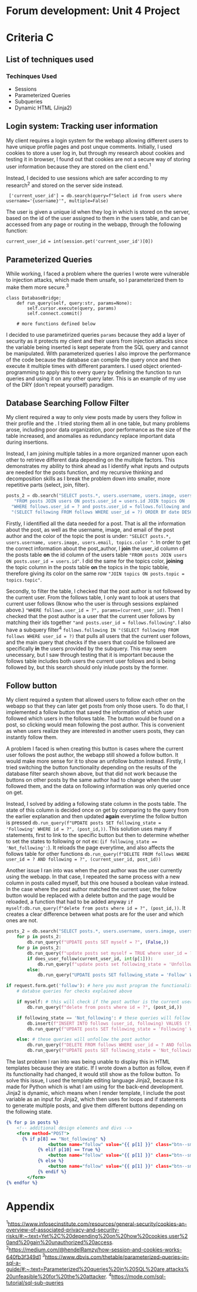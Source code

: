 # Forum development: Unit 4 Project
# Criteria C
## List of techniques used
### Techinques Used
- Sessions
- Parameterized Queries
- Subqueries
- Dynamic HTML (Jinja2)

## Login system: Tracking user information

My client requires a login system for the webapp allowing different users to have unique profile pages and post unque comments. Initially, I used cookies to store a user log in, but through my research about cookies and testing it in browser, I found out that cookies are not a secure way of storing user information because they are stored on the client end.<sup>1</sup>

Instead, I decided to use sessions which are safer according to my research<sup>2</sup> and stored on the server side instead.


``` ['current_user_id'] = db.search(query=f"Select id from users where username='{username}'", multiple=False)```

The user is given a unique id when they log in which is stored on the server, based on the id of the user assigned to them in the users table, and can be accessed from any page or routing in the webapp, through the following function:

```current_user_id = int(session.get('current_user_id')[0])```

## Parameterized Queries

While working, I faced a problem where the queries I wrote were vulnerable to injection attacks, which made them unsafe, so I parameterized them to make them more secure.<sup>3</sup>

```
class DatabaseBridge:
    def run_query(self, query:str, params=None):
        self.cursor.execute(query, params)
        self.connect.commit()
        
    # more functions defined below
```

I decided to use parametirized queries ```params``` because they add a layer of security as it protects my client and their users from injection attacks since the variable being inserted is kept seperate from the SQL query and cannot be manipulated. With parameterized queries I also improve the performance of the code because the database can compile the query once and then execute it multiple times with different paramters. I used object oriented-programming to apply this to every query by defining the function to run queries and using it on any other query later. This is an example of my use of the DRY (don't repeat yourself) paradigm.

## Database Searching Follow Filter

My client required a way to only view posts made by users they follow in their profile and the . I tried storing them all in one table, but many problems arose, including poor data organization, poor performance as the size of the table increased, and anomalies as redundancy replace important data during insertions.

Instead, I am joining multiple tables in a more organized manner upon each other to retrieve different data depending on the multiple factors. This demonstrates my ability to think ahead as I identify what inputs and outputs are needed for the posts function, and my recursive thinking and decomposition skills as I break the problem down into smaller, more repetitive parts (select, join, filter).

```.py
posts_2 = db.search("SELECT posts.*, users.username, users.image, users.email, topics.color "
   "FROM posts JOIN users ON posts.user_id = users.id JOIN topics ON     posts.topic = topics.topic JOIN follows ON posts.user_id = follows.following "
  "WHERE follows.user_id = ? and posts.user_id = follows.following and follows.following IN "
  "(SELECT following FROM follows WHERE user_id = ?) ORDER BY date DESC", multiple=True, params=(user_id, current_user_id))

```

Firstly, I identified all the data needed for a post. That is all the information about the post, as well as the username, image, and email of the post author and the color of the topic the post is under: ```"SELECT posts.*, users.username, users.image, users.email, topics.color "```. In order to get the correct information about the post_author, I **join** the user_id column of the posts table **on** the id column of the users table ```"FROM posts JOIN users ON posts.user_id = users.id"```. I did the same for the topics color, **joining** the topic column in the posts table **on** the topics in the topic tabble, therefore giving its color on the same row ```"JOIN topics ON posts.topic = topics.topic"```. 

Secondly, to filter the table, I checked that the post author is not followed by the current user. From the follows table, I only want to look at users that current user follows (Iknow who the user is through sessions explained above.) ```"WHERE follows.user_id = ?", params=(current_user_id)```. Then I checked that the post author is a user that the current user follows by matching their ids together ```"and posts.user_id = follows.following"```. I also have a subquery filter<sup>4</sup> ```follows.following IN "(SELECT following FROM follows WHERE user_id = ?)``` that pulls all users that the current user follows, and the main query that checks if the users that could be followed are specifically **in** the users provided by the subquery. This may seem unecessary, but I saw through testing that it is important because the follows table includes both users the current user follows and is being followed by, but this search should only inlude posts by the former.

## Follow button

My client required a system that allowed users to follow each other on the webapp so that they can later get posts from only those users. To do that, I implemented a follow button that saved the information of which user followed which users in the follows table. The button would be found on a post, so clicking would mean following the post author. This is convenient as when users realize they are interested in another users posts, they can instantly follow them.

A problem I faced is when creating this button is cases where the current user follows the post author, the webapp still showed a follow button. It would make more sense for it to show an unfollow button instead. Firstly, I tried switching the button functionality depending on the results of the database filter search shown above, but that did not work because the buttons on other posts by the same author had to change when the user followed them, and the data on following information was only queried once on get.

Instead, I solved by adding a following state column in the posts table. The state of this column is decided once on get by comparing to the query from the earlier explanation and then updated **again** everytime the follow button is pressed ```db.run_query(f"UPDATE posts SET following_state = 'Following' WHERE id = ?", (post_id,))```. This solution uses many if statements, first to link to the specific button but then to determine whether to set the states to following or not ex: (```if following_state == 'Not_following':```). It reloads the page everytime, and also affects the follows table for other functions ```db.run_query(f"DELETE FROM follows WHERE user_id = ? AND following = ?", (current_user_id, post_id))```

Another issue I ran into was when the post author was the user currently using the webapp. In that case, I repeated the same process with a new column in posts called myself, but this one housed a boolean value instead. In the case where the post author matched the current user, the follow button would be replaced with a delete button and the page would be reloaded, a function that had to be added anyway ```if myself:db.run_query(f"delete from posts where id = ?", (post_id,))```. It creates a clear difference between what posts are for the user and which ones are not.

```.py
posts_2 = db.search("SELECT posts.*, users.username, users.image, users.email, topics.color FROM posts JOIN users ON posts.user_id = users.id JOIN topics ON posts.topic = topics.topic JOIN follows ON posts.user_id = follows.following WHERE follows.user_id = ? and posts.user_id = follows.following ORDER BY date DESC", multiple=True, params=(user_id,))
    for p in posts_2:
        db.run_query(f"UPDATE posts SET myself = ?", (False,))
    for p in posts_2:
        db.run_query(f"update posts set myself = TRUE where user_id = ?", (current_user_id,))
        if does_user_follow(current_user_id, int(p[1])):
            db.run_query(f"update posts set following_state = 'Unfollow' where user_id = ?", (current_user_id,))
        else:
            db.run_query("UPDATE posts SET following_state = 'Follow' WHERE user_id = ?", (current_user_id,))

if request.form.get('follow'): # here you must program the functionality of each follow button
    # databse queries for checks explained above

    if myself: # this will check if the post author is the current user and switch the follow button to delete if that is true 
        db.run_query(f"delete from posts where id = ?", (post_id,))

    if following_state == 'Not_following': # these queries will follow the post author
        db.insert(f"INSERT INTO follows (user_id, following) VALUES (?, ?)", (current_user_id, post_id))
        db.run_query(f"UPDATE posts SET following_state = 'Following' WHERE id = ?", (post_id,))

    else: # these queries will unfollow the post author
        db.run_query(f"DELETE FROM follows WHERE user_id = ? AND following = ?", (current_user_id, post_id))
        db.run_query(f"UPDATE posts SET following_state = 'Not_following' WHERE id = ?", (post_id,))

```

The last problem I ran into was being unable to display this in HTML templates because they are static. If I wrote down a button as follow, even if its functionailty had changed, it would still show as the follow button. To solve this issue, I used the template editing language Jinja2, because it is made for Python which is what I am using for the back-end development. Jinja2 is dynamic, which means when I render template, I include the post variable as an input for Jinja2, which then uses for loops and if statements to generate multiple posts, and give them different buttons depending on the following state.

```.html
{% for p in posts %}
    <!-- additional design elements and divs -->
    <form method="POST">
      {% if p[8] == "Not_following" %}
                <button name="follow" value="{{ p[1] }}" class="btn--sm uppercase">Follow</button>
            {% elif p[10] == True %}
                <button name="follow" value="{{ p[1] }}" class="btn--sm text-red uppercase">Delete</button>
            {% else %}
                <button name="follow" value="{{ p[1] }}" class="btn--sm uppercase">Unfollow</button>
            {% endif %}
        </form>
{% endfor %}
```

# Appendix
<sup>1</sup>https://www.infosecinstitute.com/resources/general-security/cookies-an-overview-of-associated-privacy-and-security-risks/#:~:text=Yet%2C%20depending%20on%20how%20cookies,user%20and%20gain%20unauthorized%20access.
<sup>2</sup>https://medium.com/@hendelRamzy/how-session-and-cookies-works-640fb3f349d1
<sup>3</sup>https://www.dbvis.com/thetable/parameterized-queries-in-sql-a-guide/#:~:text=Parameterized%20queries%20in%20SQL%20are,attacks%20unfeasible%20for%20the%20attacker.
<sup>4</sup>https://mode.com/sql-tutorial/sql-sub-queries 
